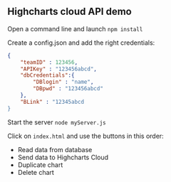 ## Highcharts cloud API demo
Open a command line and launch ``npm install``

Create a config.json and add the right credentials:
```json
{  
    "teamID" : 123456,   
    "APIKey" : "123456abcd",  
    "dbCredentials":{
        "DBlogin" : "name",
        "DBpwd" : "123456abcd" 
    },
    "BLink" : "12345abcd 
}
```

Start the server ``node myServer.js``

Click on ``index.html`` and use the buttons in this order:
- Read data from database
- Send data to Highcharts Cloud
- Duplicate chart
- Delete chart
